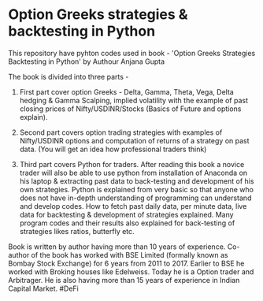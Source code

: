 # Option Greeks strategies & backtesting in Python
This repository have pyhton codes used in book - 'Option Greeks Strategies Backtesting in Python' by Authour Anjana Gupta

The book is divided into three parts -

1. First part cover option Greeks - Delta, Gamma, Theta, Vega, Delta hedging & Gamma Scalping, implied volatility with the example of past closing prices of Nifty/USDINR/Stocks (Basics of Future and options explain).

2. Second part covers option trading strategies with examples of Nifty/USDINR options and computation of returns of a strategy on past data. (You will get an idea how professional traders think)

3. Third part covers Python for traders. After reading this book a novice trader will also be able to use python from installation of Anaconda on his laptop & extracting past data to back-testing and development of his own strategies. Python is explained from very basic so that anyone who does not have in-depth understanding of programming can understand and develop codes. How to fetch past daily data, per minute data, live data for backtesting & development of strategies explained. Many program codes and their results also explained for back-testing of strategies likes ratios, butterfly etc.

Book is written by author having more than 10 years of experience. Co-author of the book has worked with BSE Limited (formally known as Bombay Stock Exchange) for 6 years from 2011 to 2017. Earlier to BSE he worked with Broking houses like Edelweiss. Today he is a Option trader and Arbitrager. He is also having more than 15 years of experience in Indian Capital Market.
#DeFi
